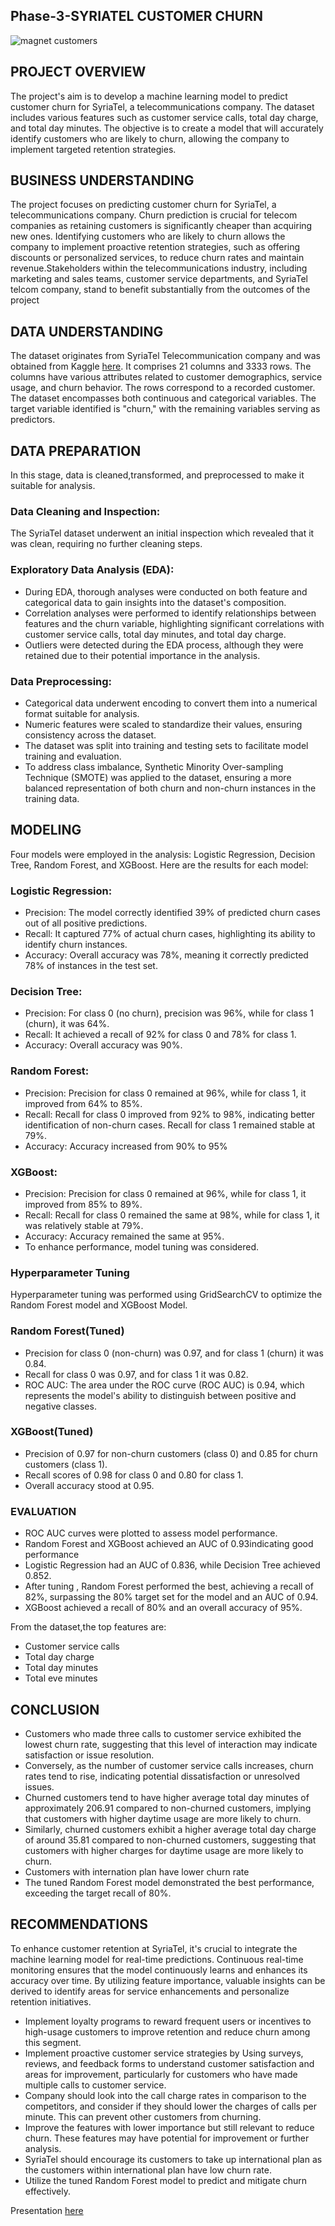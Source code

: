 ## Phase-3-SYRIATEL CUSTOMER CHURN


![magnet customers](https://github.com/neyyah/dsc-phase-3-project/assets/151524110/27d96704-cfca-4d2c-b5d7-713038850b2e)

## PROJECT OVERVIEW

The project's aim is to develop a machine learning model to predict customer churn for SyriaTel, a telecommunications company. The dataset includes various features such as customer service calls, total day charge, and total day minutes. The objective is to create a model that will accurately identify customers who are likely to churn, allowing the company to implement targeted retention strategies.

## BUSINESS UNDERSTANDING
The project focuses on predicting customer churn for SyriaTel, a telecommunications company. Churn prediction is crucial for telecom companies as retaining customers is significantly cheaper than acquiring new ones. Identifying customers who are likely to churn allows the company to implement proactive retention strategies, such as offering discounts or personalized services, to reduce churn rates and maintain revenue.Stakeholders within the telecommunications industry, including marketing and sales teams, customer service departments, and SyriaTel telcom company, stand to benefit substantially from the outcomes of the project

## DATA UNDERSTANDING
The dataset originates from SyriaTel Telecommunication company and was obtained from Kaggle [here](https://www.kaggle.com/datasets/becksddf/churn-in-telecoms-dataset). It comprises 21 columns and 3333 rows. The columns have various attributes related to customer demographics, service usage, and churn behavior. The rows correspond to a recorded customer. The dataset encompasses both continuous and categorical variables. The target variable identified is "churn," with the remaining variables serving as predictors.

## DATA PREPARATION
In this stage, data is cleaned,transformed, and preprocessed to make it suitable for analysis. 

### Data Cleaning and Inspection:

The SyriaTel dataset underwent an initial inspection which revealed that it was clean, requiring no further cleaning steps.

### Exploratory Data Analysis (EDA):

- During EDA, thorough analyses were conducted on both feature and categorical data to gain insights into the dataset's composition.
- Correlation analyses were performed to identify relationships between features and the churn variable, highlighting significant correlations with customer service calls, total day minutes, and total day charge.
- Outliers were detected during the EDA process, although they were retained due to their potential importance in the analysis.

### Data Preprocessing:

- Categorical data underwent encoding to convert them into a numerical format suitable for analysis.
- Numeric features were scaled to standardize their values, ensuring consistency across the dataset.
- The dataset was split into training and testing sets to facilitate model training and evaluation.
- To address class imbalance, Synthetic Minority Over-sampling Technique (SMOTE) was applied to the dataset, ensuring a more balanced representation of both churn and non-churn instances in the training data.

## MODELING
Four models were employed in the analysis: Logistic Regression, Decision Tree, Random Forest, and XGBoost. Here are the results for each model:

### Logistic Regression:

- Precision: The model correctly identified 39% of predicted churn cases out of all positive predictions.
- Recall: It captured 77% of actual churn cases, highlighting its ability to identify churn instances.
- Accuracy: Overall accuracy was 78%, meaning it correctly predicted 78% of instances in the test set.

### Decision Tree:

- Precision: For class 0 (no churn), precision was 96%, while for class 1 (churn), it was 64%.
- Recall: It achieved a recall of 92% for class 0 and 78% for class 1.
- Accuracy: Overall accuracy was 90%.

### Random Forest:

- Precision: Precision for class 0 remained at 96%, while for class 1, it improved from 64% to 85%.
- Recall: Recall for class 0 improved from 92% to 98%, indicating better identification of non-churn cases. Recall for class 1 remained stable at 79%.
- Accuracy: Accuracy increased from 90% to 95%

### XGBoost:

- Precision: Precision for class 0 remained at 96%, while for class 1, it improved from 85% to 89%.
- Recall: Recall for class 0 remained the same at 98%, while for class 1, it was relatively stable at 79%.
- Accuracy: Accuracy remained the same at 95%.
- To enhance performance, model tuning was considered.

### Hyperparameter Tuning
Hyperparameter tuning was performed using GridSearchCV to optimize the Random Forest model and XGBoost Model.

### Random Forest(Tuned)
- Precision for class 0 (non-churn) was 0.97, and for class 1 (churn) it was 0.84.
- Recall for class 0 was 0.97, and for class 1 it was 0.82.
- ROC AUC: The area under the ROC curve (ROC AUC) is 0.94, which represents the model's ability to distinguish between positive and negative classes.

### XGBoost(Tuned)
- Precision of 0.97 for non-churn customers (class 0) and 0.85 for churn customers (class 1).
- Recall scores of 0.98 for class 0 and 0.80 for class 1.
- Overall accuracy stood at 0.95.

### EVALUATION
- ROC AUC curves were plotted to assess model performance.
- Random Forest and XGBoost achieved an AUC of 0.93indicating good performance
- Logistic Regression had an AUC of 0.836, while Decision Tree achieved 0.852.
- After tuning , Random Forest performed the best, achieving a recall of 82%, surpassing the 80% target set for the model and an AUC of 0.94.
- XGBoost achieved a recall of 80% and an overall accuracy of 95%.

From the dataset,the top  features are:
- Customer service calls
- Total day charge
- Total day minutes
- Total eve minutes

## CONCLUSION
- Customers who made three calls to customer service exhibited the lowest churn rate, suggesting that this level of interaction may indicate satisfaction or issue resolution.
- Conversely, as the number of customer service calls increases, churn rates tend to rise, indicating potential dissatisfaction or unresolved issues.
- Churned customers tend to have higher average total day minutes of approximately 206.91 compared to non-churned customers, implying that customers with higher daytime usage are more likely to churn.
- Similarly, churned customers exhibit a higher average total day charge of around 35.81 compared to non-churned customers, suggesting that customers with higher charges for daytime usage are more likely to churn.
- Customers with internation plan have lower churn rate
- The tuned Random Forest model demonstrated the best performance, exceeding the target recall of 80%.

## RECOMMENDATIONS
To enhance customer retention at SyriaTel, it's crucial to integrate the machine learning model for real-time predictions. Continuous real-time monitoring ensures that the model continuously learns and enhances its accuracy over time. By utilizing feature importance, valuable insights can be derived to identify areas for service enhancements and personalize retention initiatives.

- Implement loyalty programs to reward frequent users or incentives to high-usage customers to improve retention and reduce churn among this segment.
- Implement proactive customer service strategies by Using surveys, reviews, and feedback forms to understand customer satisfaction and areas for improvement, particularly for customers who have made multiple calls to customer service.
- Company should look into the call charge rates in comparison to the competitors, and consider if they should lower the charges of calls per minute. This can prevent other customers from churning.
- Improve the features with lower importance but still relevant to reduce churn. These features may have potential for improvement or further analysis.
- SyriaTel should encourage its customers to take up international plan as the customers within international plan have low churn rate.
- Utilize the tuned Random Forest model to predict and mitigate churn effectively.

Presentation [here]([https://www.canva.com/join/rfs-ykq-mtz](https://www.canva.com/design/DAGPdAhb2IM/t7D8f66-ymvKdz4X5CNQBg/edit?utm_content=DAGPdAhb2IM&utm_campaign=designshare&utm_medium=link2&utm_source=sharebutton))




























